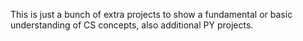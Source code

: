 This is just a bunch of extra projects to show a fundamental or basic understanding of CS concepts, also additional PY projects. 
